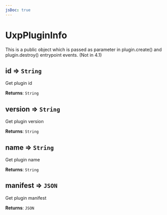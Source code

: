 ```yaml
---
jsDoc: true
---
```


<a name="uxpplugininfo" id="uxpplugininfo"></a>

# UxpPluginInfo
This is a public object which is passed as parameter in plugin.create() and plugin.destroy() entrypoint events.
(Not in 4.1)



<a name="uxpplugininfo-id" id="uxpplugininfo-id"></a>

## id ⇒ `String`
Get plugin id

**Returns**: `String`  


<a name="uxpplugininfo-version" id="uxpplugininfo-version"></a>

## version ⇒ `String`
Get plugin version

**Returns**: `String`  


<a name="uxpplugininfo-name" id="uxpplugininfo-name"></a>

## name ⇒ `String`
Get plugin name

**Returns**: `String`  


<a name="uxpplugininfo-manifest" id="uxpplugininfo-manifest"></a>

## manifest ⇒ `JSON`
Get plugin manifest

**Returns**: `JSON`  

